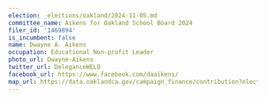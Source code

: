 ```yaml
---
election: _elections/oakland/2024-11-05.md
committee_name: Aikens for Oakland School Board 2024
filer_id: '1469894'
is_incumbent: false
name: Dwayne A. Aikens
occupation: Educational Non-profit Leader
photo_url: Dwayne-Aikens
twitter_url: DeleganceWELO
facebook_url: https://www.facebook.com/daaikens/
map_url: https://data.oaklandca.gov/campaign_finance/contribution?electionYear=2024&candidates=1469894&since=2021-07-07&until=2024-08-09
---
```

